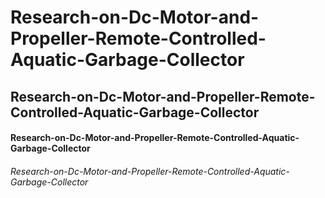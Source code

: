 # Research-on-Dc-Motor-and-Propeller-Remote-Controlled-Aquatic-Garbage-Collector
## Research-on-Dc-Motor-and-Propeller-Remote-Controlled-Aquatic-Garbage-Collector
#### Research-on-Dc-Motor-and-Propeller-Remote-Controlled-Aquatic-Garbage-Collector
###### Research-on-Dc-Motor-and-Propeller-Remote-Controlled-Aquatic-Garbage-Collector
